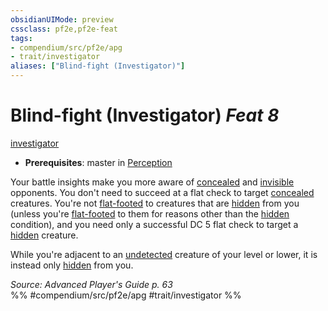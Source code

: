 ```yaml
---
obsidianUIMode: preview
cssclass: pf2e,pf2e-feat
tags:
- compendium/src/pf2e/apg
- trait/investigator
aliases: ["Blind-fight (Investigator)"]
---
```

# Blind-fight (Investigator)  *Feat 8*  
[investigator](../../Rules/traits/investigator-apg.md)  

- **Prerequisites**: master in [Perception](../skills.md#Perception)

Your battle insights make you more aware of [concealed](../../Rules/conditions.md#Concealed) and [invisible](../../Rules/conditions.md#Invisible) opponents. You don't need to succeed at a flat check to target [concealed](../../Rules/conditions.md#Concealed) creatures. You're not [flat-footed](../../Rules/conditions.md#Flat-footed) to creatures that are [hidden](../../Rules/conditions.md#Hidden) from you (unless you're [flat-footed](../../Rules/conditions.md#Flat-footed) to them for reasons other than the [hidden](../../Rules/conditions.md#Hidden) condition), and you need only a successful DC 5 flat check to target a [hidden](../../Rules/conditions.md#Hidden) creature.

While you're adjacent to an [undetected](../../Rules/conditions.md#Undetected) creature of your level or lower, it is instead only [hidden](../../Rules/conditions.md#Hidden) from you.

*Source: Advanced Player's Guide p. 63*  
%% #compendium/src/pf2e/apg #trait/investigator %%